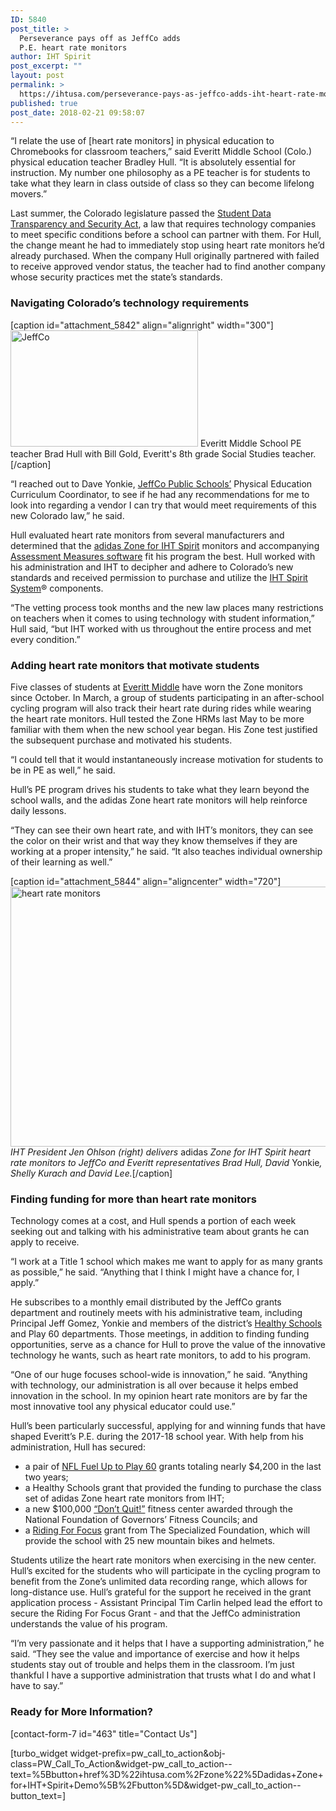 ```yaml
---
ID: 5840
post_title: >
  Perseverance pays off as JeffCo adds
  P.E. heart rate monitors
author: IHT Spirit
post_excerpt: ""
layout: post
permalink: >
  https://ihtusa.com/perseverance-pays-as-jeffco-adds-iht-heart-rate-monitors/
published: true
post_date: 2018-02-21 09:58:07
---
```

<span style="font-weight: 400;">“I relate the use of [heart rate monitors] in physical education to Chromebooks for classroom teachers,” said Everitt Middle School (Colo.) physical education teacher Bradley Hull. “It is absolutely essential for instruction. My number one philosophy as a PE teacher is for students to take what they learn in class outside of class so they can become lifelong movers.”</span>

<span style="font-weight: 400;">Last summer, the Colorado legislature passed the </span><a href="https://www.cde.state.co.us/dataprivacyandsecurity/dplaw-districts" target="_blank" rel="nofollow noopener"><span style="font-weight: 400;">Student Data Transparency and Security Act</span></a><span style="font-weight: 400;">, a law that requires technology companies to meet specific conditions before a school can partner with them. For Hull, the change meant he had to immediately stop using heart rate monitors he’d already purchased. When the company Hull originally partnered with failed to receive approved vendor status, the teacher had to find another company whose security practices met the state’s standards. </span><!--more-->
<h3><b>Navigating Colorado’s technology requirements</b></h3>
[caption id="attachment_5842" align="alignright" width="300"]<a href="https://ihtusa.com/wp-content/uploads/2017/08/Jeffco4-bradwithhistoryteacher.jpg"><img class="size-medium wp-image-5842" src="https://ihtusa.com/wp-content/uploads/2017/08/Jeffco4-bradwithhistoryteacher-300x186.jpg" alt="JeffCo" width="300" height="186" /></a> Everitt Middle School PE teacher Brad Hull with Bill Gold, Everitt's 8th grade Social Studies teacher.[/caption]

<span style="font-weight: 400;">“I reached out to Dave Yonkie, </span><a href="https://jeffco.ss12.sharpschool.com/" target="_blank" rel="nofollow noopener"><span style="font-weight: 400;">JeffCo Public Schools’</span></a><span style="font-weight: 400;"> Physical Education Curriculum Coordinator, to see if he had any recommendations for me to look into regarding a vendor I can try that would meet requirements of this new Colorado law,” he said.</span>

<span style="font-weight: 400;">Hull evaluated heart rate monitors from several manufacturers and determined that the </span><a href="http://ihtusa.com/zone" target="_blank" rel="noopener"><span style="font-weight: 400;">adidas Zone for IHT Spirit</span></a><span style="font-weight: 400;"> monitors and accompanying <a href="https://ihtusa.com/spirit-system/assessment-software/" target="_blank" rel="nofollow noopener">Assessment Measures software</a> fit his program the best. Hull worked with his administration and IHT to decipher and adhere to Colorado’s new standards and received permission to purchase and utilize the <a href="http://ihtusa.com/spirit-system">IHT Spirit System</a>® components.</span>

<span style="font-weight: 400;">“The vetting process took months and the new law places many restrictions on teachers when it comes to using technology with student information,” Hull said, “but IHT worked with us throughout the entire process and met every condition.”</span>
<h3><b>Adding heart rate monitors that motivate students</b></h3>
<span style="font-weight: 400;">Five classes of students at </span><a href="http://everitt.jeffcopublicschools.org/" target="_blank" rel="nofollow noopener"><span style="font-weight: 400;">Everitt Middle</span></a><span style="font-weight: 400;"> have worn the Zone monitors since October. In March, a group of students participating in an after-school cycling program will also track their heart rate during rides while wearing the heart rate monitors. Hull tested the Zone HRMs last May to be more familiar with them when the new school year began. His Zone test justified the subsequent purchase and motivated his students.</span>

<span style="font-weight: 400;">“I could tell that it would instantaneously increase motivation for students to be in PE as well,” he said.</span>

<span style="font-weight: 400;">Hull’s PE program drives his students to take what they learn beyond the school walls, and the adidas Zone heart rate monitors will help reinforce daily lessons.</span>

<span style="font-weight: 400;">“They can see their own heart rate, and with IHT’s monitors, they can see the color on their wrist and that way they know themselves if they are working at a proper intensity,” he said. “It also teaches individual ownership of their learning as well.”</span>

[caption id="attachment_5844" align="aligncenter" width="720"]<a href="https://ihtusa.com/wp-content/uploads/2017/08/Jeffco2-gettingzones-scubbed.jpg"><img class="wp-image-5844 size-full" src="https://ihtusa.com/wp-content/uploads/2017/08/Jeffco2-gettingzones-scubbed.jpg" alt="heart rate monitors" width="720" height="416" /></a> <em>IHT President Jen Ohlson (right) delivers </em>adidas<em> Zone for IHT Spirit heart rate monitors to JeffCo and Everitt representatives Brad Hull, David </em>Yonkie<em>, Shelly Kurach and David Lee.</em>[/caption]
<h3><b>Finding funding for more than heart rate monitors</b></h3>
<span style="font-weight: 400;">Technology comes at a cost, and Hull spends a portion of each week seeking out and talking with his administrative team about grants he can apply to receive. </span>

<span style="font-weight: 400;">“I work at a Title 1 school which makes me want to apply for as many grants as possible,” he said. “Anything that I think I might have a chance for, I apply.”</span>

<span style="font-weight: 400;">He subscribes to a monthly email distributed by the JeffCo grants department and routinely meets with his administrative team, including Principal Jeff Gomez, Yonkie and members of the district’s </span><a href="https://jeffco.ss12.sharpschool.com/services/health_services/healthy_schools" target="_blank" rel="nofollow noopener"><span style="font-weight: 400;">Healthy Schools</span></a><span style="font-weight: 400;"> and Play 60 departments. Those meetings, in addition to finding funding opportunities, serve as a chance for Hull to prove the value of the innovative technology he wants, such as heart rate monitors, to add to his program.</span>

<span style="font-weight: 400;">“One of our huge focuses school-wide is innovation,” he said. “Anything with technology, our administration is all over because it helps embed innovation in the school. In my opinion heart rate monitors are by far the most innovative tool any physical educator could use.”</span>

<span style="font-weight: 400;">Hull’s been particularly successful, applying for and winning funds that have shaped Everitt’s P.E. during the 2017-18 school year. With help from his administration, Hull has secured: </span>
<ul>
 	<li style="font-weight: 400;"><span style="font-weight: 400;">a pair of </span><a href="https://www.fueluptoplay60.com/" target="_blank" rel="nofollow noopener"><span style="font-weight: 400;">NFL Fuel Up to Play 60</span></a><span style="font-weight: 400;"> grants totaling nearly $4,200 in the last two years;</span></li>
 	<li style="font-weight: 400;"><span style="font-weight: 400;">a Healthy Schools grant that provided the funding to purchase the class set of adidas Zone heart rate monitors from IHT; </span></li>
 	<li style="font-weight: 400;"><span style="font-weight: 400;">a new $100,000 </span><a href="https://www.colorado.gov/governor/news/three-colorado-schools-selected-national-don%E2%80%99t-quit-fitness-center-winners" target="_blank" rel="nofollow noopener"><span style="font-weight: 400;">“Don’t Quit!”</span></a><span style="font-weight: 400;"> fitness center awarded through the National Foundation of Governors’ Fitness Councils; and</span></li>
 	<li style="font-weight: 400;"><span style="font-weight: 400;">a </span><a href="https://www.specialized.com/us/en/specialized-foundation-school-program-grant" target="_blank" rel="nofollow noopener"><span style="font-weight: 400;">Riding For Focus</span></a><span style="font-weight: 400;"> grant from The Specialized Foundation, which will provide the school with 25 new mountain bikes and helmets.</span></li>
</ul>
<span style="font-weight: 400;">Students utilize the heart rate monitors when exercising in the new center. Hull’s excited for the students who will participate in the cycling program to benefit from the Zone’s unlimited data recording range, which allows for long-distance use. Hull’s grateful for the support he received in the grant application process - Assistant Principal Tim Carlin helped lead the effort to secure the Riding For Focus Grant - and that the JeffCo administration understands the value of his program.</span>

<span style="font-weight: 400;">“I’m very passionate and it helps that I have a supporting administration,” he said. “They see the value and importance of exercise and how it helps students stay out of trouble and helps them in the classroom. I’m just thankful I have a supportive administration that trusts what I do and what I have to say.”</span>
<h3>Ready for More Information?</h3>
[contact-form-7 id="463" title="Contact Us"]

[turbo_widget widget-prefix=pw_call_to_action&obj-class=PW_Call_To_Action&widget-pw_call_to_action--text=%5Bbutton+href%3D%22ihtusa.com%2Fzone%22%5Dadidas+Zone+for+IHT+Spirit+Demo%5B%2Fbutton%5D&widget-pw_call_to_action--button_text=]